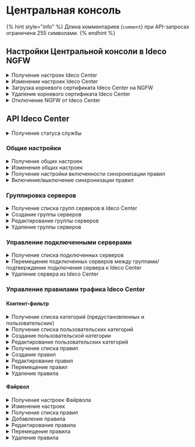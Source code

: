  # Центральная консоль

{% hint style="info" %}
Длина комментариев (`comment`) при API-запросах ограничена 255 символами.
{% endhint %}

## Настройки Центральной консоли в Ideco NGFW

<details>
<summary>Получение настроек Ideco Center</summary>

```
GET /central_console/settings
```

**Ответ на успешный запрос:**

```json5
{
    "cc_server": "string" | "null",
    "last_connect": "integer" | "null",
    "last_sync": "integer" | "null",
    "root_ca": "string" | "null"
}
```

* `cc_server` - доменное имя или IP-адрес центральной консоли;
* `last_connect` - timestamp последней успешной синхронизации данных;
* `last_sync` - timestamp;
* `root_ca` - корневой сертификат в формате PEM.

</details>

<details>
<summary>Изменение настроек Ideco Center</summary>

```
PATCH /central_console/settings
```

**Json-тело запроса:**

```json5
{
    "cc_server": "string" | "null"
}
```

* `cc_server` - доменное имя или IP-адрес центральной консоли.

</details>

<details>
<summary>Загрузка корневого сертификата Ideco Center на NGFW</summary>

```
POST /central_console/root_ca
```

В тело запроса поместите содержимое корневого сертификата, скачанного в Ideco Center. Для этого откройте сертификат в текстовом редакторе и скопируйте текст.

</details>

<details>
<summary>Удаление корневого сертификата Ideco Center</summary>

```
DELETE /central_console/root_ca
```

**Ответ на успешный запрос:** 200 OK

</details>

<details>
<summary>Отключение NGFW от Ideco Center</summary>

```
DELETE /central_console/settings
```

**Ответ на успешный запрос:** 200 OK

</details>

## API Ideco Center

<details>
<summary>Получение статуса службы</summary>

```
GET /servers/status
```

**Ответ на успешный запрос:**

```json5
{
    "name": "string",
    "status": "active" | "activating" | "deactivating" | "failed" | "inactive" | "reloading",
    "msg": [ "string" ]
}
```

* `name` - название службы;
* `status` - текущее состояние службы;
* `msg` - список строк, описывающих состояние службы.

</details>

### Общие настройки

<details>
<summary>Получение общих настроек</summary>

```
GET /servers/setting
```

**Ответ на успешный запрос:** 

```json5
{
    "domain": "string" | "null"
}
```

* `domain` - внешний адрес Ideco Center (IP-адрес или доменное имя).

</details>

<details>
<summary>Изменение общих настроек</summary>

```
PUT /servers/setting
```

**Json-тело запроса:**

```json5
{
    "domain": "string" | "null"
}
```

* `domain` - внешний адрес Ideco Center (IP-адрес или доменное имя).

**Ответ на успешный запрос:** 200 OK

</details>

<details>
<summary>Получение настройки включенности синхронизации правил</summary>

```
GET /servers/state
```

**Ответ на успешный запрос:**

```json5
{
    "enabled": "boolean"
}
```

* `enabled` - если `true`, то синхронизация правил включена, `false` - выключена.

</details>

<details>
<summary>Включение/выключение синхронизации правил</summary>

```
PUT /servers/state
```

**Json-тело запроса:**

```json5
{
    "enabled": "boolean"
}
```

* `enabled` - `true` для включения синхронизации правил, `false` для выключения.

**Ответ на успешный запрос:** 200 OK

</details>

### Группировка серверов

<details>
<summary>Получение списка групп серверов в Ideco Center</summary>

```
GET /servers/groups
```

**Пример ответа на успешный запрос:**

```json5
[
    {
        "comment": "",
        "name": "Группа 1",
        "parent_id": "f3ffde22-a562-4f43-ac04-c40fcec6a88c",
        "id": "e37ec0bb-fc27-406f-bd24-d0e89200561d"
    },
    {
        "comment": "",
        "name": "Корневая группа",
        "parent_id": null,
        "id": "f3ffde22-a562-4f43-ac04-c40fcec6a88c"
    },
    ...
]
```

* `id` - идентификатор группы;
* `comment` - комментарий, может быть пустым;
* `name` - название группы серверов;
* `parent_id` - идентификатор родительской группы серверов.

</details>

<details>
<summary>Создание группы серверов</summary>

```
POST /servers/groups
```

**Json-тело запроса:**

```json5
{
    "comment": "string",
    "name": "string",
    "parent_id": "string"
}
```

* `name` - название группы;
* `parent_id` - идентификатор родительской группы (если группа входит в Корневую группу, идентификатор Корневой группы);
* `comment` - комментарий, может быть пустым.

**Ответ на успешный запрос:**

```json5
{
    "id": "string"
}
```

* `id` - идентификатор созданной группы.

</details>

<details>
<summary>Редактирование группы серверов</summary>

```
PATCH /servers/groups/<id группы серверов>
```

**Json-тело запроса:**

```json5
{
    "comment": "string",
    "name": "string",
    "parent_id": "string"
}
```

* `name` - название группы;
* `parent_id` - идентификатор родительской группы (если группа входит в Корневую группу, идентификатор Корневой группы);
* `comment` - комментарий, может быть пустым.

**Ответ на успешный запрос:** 200 OK

</details>

<details>
<summary>Удаление группы серверов</summary>

```
DELETE /servers/groups/<id группы серверов>
```

**Ответ на успешный запрос:** 200 OK

</details>

### Управление подключенными серверами

<details>
<summary>Получение списка подключенных серверов</summary>

```
GET /servers/servers
```

**Ответ на успешный запрос:**

```json5
[
    {
        "id": "string",
        "parent_id": "string",
        "version": {
          "major": "integer",
          "minor": "integer",
          "build": "integer",
          "timestamp": "integer",
          "vendor": "Ideco",
          "product": "UTM",
          "kind": "FSTEK" | "VPP" | "STANDARD" | "BPF",
          "release_type": "release" | "beta" | "devel"
    },
        "cl_tunnel_addr": "string",
        "title": "string",
        "approved": "boolean",
        "last_sync": "integer" | "null",
        "last_connect": "integer",
        "utm_login_secret": "string",
        "comment": "string"
    },
    ...
]
```

* `id` - идентификатор сервера;
* `parent_id` - идентификатор группы, в которую входит сервер;
* `version` - версия сервера:
  * `major` - мажорный номер версии;
  * `minor` - минорный номер версии;
  * `build` - номер сборки;
  * `timestamp` - время выхода версии;
  * `vendor` - вендор ("Ideco");
  * `product` - код продукта;
  * `kind` - вид продукта;
  * `release_type` - тип релиза.
* `cl_tunnel_addr` - IPv6-адрес сервера внутри WireGuard-туннеля;
* `title` - название сервера;
* `approved` - флаг, означающий, подтверждено ли подключение сервера в Ideco Center;
* `last_sync` - timestamp последней успешной синхронизации данных;
* `last_connect` - timestamp последнего успешного подключения;
* `utm_login_secret` - секретное значение для отправки в URL авторизации Ideco Center в Ideco NGFW;
* `version_diff` - разница мажорных версий Ideco Center и NGFW. Если значение равно нулю - мажор одинаковый, больше нуля - версия Ideco Center выше, меньше нуля - версия NGFW выше.
* `comment` - комментарий, максимальная длина - 255 символов, может быть пустым.

</details>

<details>
<summary>Перемещение подключенных серверов между группами/подтверждение подключения сервера к Ideco Center</summary>

```
PATCH /servers/servers/<id сервера>
```

**Json-тело запроса:**

```json5
{
    "parent_id": "string",
    "approved": "boolean"
}
```

* `parent_id` - идентификатор группы, в которую входит сервер;
* `approved` - флаг, означающий, подтверждено ли подключение сервера в Ideco Center.

**Ответ на успешный запрос:** 200 OK

При добавлении нового сервера ему автоматически присваивается parent_id Корневой группы.

После подтверждения подключения сервера (установки approved=true) менять это свойство нельзя (для удаления сервера вызывается метод DELETE)

</details>

<details>
<summary>Удаление сервера из Ideco Center</summary>

```
DELETE /servers/servers/<id сервера>
```

**Ответ на успешный запрос:** 200 OK

</details>

### Управление правилами трафика Ideco Center

#### Контент-фильтр

<details>
<summary>Получение списка категорий (предустановленных и пользовательских)</summary>

```
GET /content-filter/categories
```

**Ответ на успешный запрос:**

```json5
[
    {
        "id": "string",
        "type": "string",
        "name": "string",
        "comment": "string"
    },
    ...
]
```

* `id` - номер категории в формате `users.id.1` или `extended.id.1`;
* `type` - тип категории:
  * `users` - пользовательские категории;
  * `extended` - расширенные категории (SkyDNS);
  * `files` - категории для файлов;
  * `special` - специальные предопределенные категории (Прямое обращение по IP, Все категоризированные запросы, Все некатегоризированные запросы, Все запросы).
  * `other` - остальные категории.
* `name` - имя категории;
* `comment` - описание категории.

</details>

<details>
<summary>Получение списка пользовательских категорий</summary>

```
GET /content-filter/users_categories
```

**Ответ на успешный запрос:**

```json5
[
    {
        "id": "string",
        "name": "string",
        "comment": "string",
        "urls": [ "string" ]
    },
    ...
]
```

* `id` - номер категории в формате `users.id.1`;
* `name` - название категории, не пустая строка;
* `comment` - комментарий, может быть пустым;
* `urls` - список адресов. Полный путь до страницы или только доменное имя, любое количество любых символов.

</details>

<details>

<summary>Создание пользовательской категории</summary>

```
POST /content-filter/users_categories
```

**Json-тело запроса:**

```json5
{
    "name": "string",
    "comment": "string",
    "urls": [ "string" ]
}
```

* `name` - название категории, не пустая строка;
* `comment` - комментарий, может быть пустым;
* `urls` - список адресов. Полный путь до страницы или только доменное имя, любое количество любых символов.

**Ответ на успешный запрос:**

```json5
{
    "id": "string"
}
```

</details>

<details>

<summary>Редактирование пользовательских категорий</summary>

```
PUT /content-filter/users_categories/<id категории>
```

**Json-тело запроса:**

```json5
{
    "name": "string",
    "comment": "string",
    "urls": [ "string" ]
}
```

* `name` - название категории, не пустая строка;
* `comment` - комментарий, может быть пустым;
* `urls` - список адресов. Полный путь до страницы или только доменное имя, любое количество любых символов.

**Ответ на успешный запрос:**

```json5
{
    "id": "string",
    "name": "string",
    "comment": "string",
    "urls": [ "string" ]
}
```

</details>

<details>
<summary>Получение списка правил</summary>

* `GET /content-filter/rules/before?groups=[UUID1,UUID2]` - начальные правила;
* `GET /content-filter/rules/after?groups=[UUID1,UUID2]` - конечные правила.
  * `UUID1` - идентификатор группы серверов в Центральной консоли (`id`).

**Ответ на успешный запрос:**

```json5
[
    {
        "id": "integer",
        "parent_id": "string",
        "name": "string",
        "comment": "string",
        "aliases": [ "string" ],
        "categories": [ "string" ],
        "http_methods": [ "string" ],
        "content_types": [ "string" ],
        "access": "allow" | "deny" | "bump" | "redirect",
        "redirect_url": "string" | "null",
        "enabled": "boolean",
        "timetable": [ "string" ]
    },
    ...
]
```

* `id` - идентификатор правила;
* `parent_id` - идентификатор группы серверов, к которой применяется правило;
* `name` - название правила, не пустая строка;
* `comment` - комментарий, максимальная длина - 255 символов, может быть пустым;
* `aliases` - список идентификаторов алиасов (поле Применяется для);
* `categories` - список идентификаторов категорий сайтов;
* `http_methods` - список методов HTTP. Доступен выбор из списка: GET, POST, PUT, DELETE, HEAD, OPTIONS, PATCH, TRACE, CONNECT;
* `content_types` -  список mime types;
* `access` - действие, которое необходимо выполнить в правиле, строка, может принимать три значения:
  * `allow` - разрешить данный запрос;
  * `deny` - запретить запрос и показать страницу блокировки;
  * `bump`- расшифровать запрос;
  * `redirect`: перенаправить запрос на `redirect_url`.
* `redirect_url` - адрес, на который перенаправляются запросы. `String` при `access` = `redirect` и `null` при остальных вариантах `access`;
* `enabled`: правило включено (true) или выключено (false);
* `timetable` - время действия.

</details>

<details>
<summary>Создание правил</summary>

* `POST /content-filter/rules/before?anchor_item_id=123&insert_after={true|false}` - создание начального правила;
* `POST /content-filter/rules/after?anchor_item_id=123&insert_after={true|false}` - создание конечного правила.

**Json-тело запроса:**

```json5
{
    "parent_id": "string",
    "name": "string",
    "comment": "string",
    "aliases": [ "string" ],
    "categories": [ "string" ],
    "http_methods": [ "string" ],
    "content_types": [ "string" ],
    "access": "allow" | "deny" | "bump" | "redirect",
    "redirect_url": "string" | "null",
    "enabled": "boolean",
    "timetable": [ "string" ]
}
```

* `parent_id` - идентификатор родительской группы;
* `name` - название правила, не может быть пустым;
* `comment` - комментарий, может быть пустым (максимальная длина - 255 символов);
* `aliases` - список идентификаторов алиасов (поле Применяется для);
* `categories` - список идентификаторов категорий;
* `http_methods` - список методов HTTP. Доступен выбор из списка: GET, POST, PUT, DELETE, HEAD, OPTIONS, PATCH, TRACE, CONNECT;
* `content_types` -  список mime types;
* `access` - действие, которое необходимо выполнить в правиле:
  * `allow` - разрешить запрос;
  * `deny` - запретить запрос и показать страницу блокировки;
  * `bump` - расшифровать запрос;
  * `redirect` - перенаправить запрос на `redirect_url`.
* `redirect_url` - адрес, на который перенаправляются запросы. `String` при `access` = `redirect` и `null` при остальных вариантах `access`;
* `enabled` - правило включено (true) или выключено (false);
* `timetable` - время действия.

**Ответ на успешный запрос:**

```json5
{
    "id": "integer"
}
```

* `id` - идентификатор созданного правила.

</details>

<details>
<summary>Редактирование правил</summary>

* `PATCH /content-filter/rules/before/<id правила>` - изменение начального правила;
* `PATCH /content-filter/rules/after/<id правила>` - изменение конечного правила.

**Json-тело запроса:**

```json5
{
    "name": "string",
    "comment": "string",
    "parent_id": "string",
    "aliases": [ "string" ],
    "categories": [ "string" ],
    "http_methods": [ "string" ],
    "content_types": [ "string" ],
    "access": "allow" | "deny" | "bump" | "redirect",
    "redirect_url": "string" | "null",
    "enabled": "boolean",
    "timetable": [ "string" ]
}
```

* `parent_id` - идентификатор родительской группы;
* `name` - название правила, не может быть пустым;
* `comment` - комментарий, может быть пустым (максимальная длина - 255 символов);
* `aliases` - список идентификаторов алиасов (поле Применяется для);
* `categories` - список идентификаторов категорий;
* `http_methods` - список методов HTTP. Доступен выбор из списка: GET, POST, PUT, DELETE, HEAD, OPTIONS, PATCH, TRACE, CONNECT;
* `content_types` -  список mime types;
* `access` - действие, которое необходимо выполнить в правиле:
  * `allow` - разрешить запрос;
  * `deny` - запретить запрос и показать страницу блокировки;
  * `bump` - расшифровать запрос;
  * `redirect` - перенаправить запрос на `redirect_url`.
* `redirect_url` - адрес, на который перенаправляются запросы. `String` при `access` = `redirect` и `null` при остальных вариантах `access`;
* `enabled` - правило включено (true) или выключено (false);
* `timetable` - время действия.

**Ответ на успешный запрос:** 200 OK

**Важно!** Чтобы переместить правило между группами серверов, измените его `parent_id`.

</details>

<details>
<summary>Перемещение правил</summary>

* `PATCH /content-filter/rules/before/move` - перемещение начального правила;
* `PATCH /content-filter/rules/after/move` - перемещение конечного правила.

**Json-тело запроса:**

```json5
{
    "params": {
      "id": "integer",
      "anchor_item_id": "integer",
      "insert_after": "boolean"
  }
}
```

* `id` - идентификатор перемещаемого правила;
* `anchor_item_id` - идентификатор правила, ниже или выше которого нужно поместить перемещаемое правило;
* `insert_after` - вставка до или после. Если `true`, то вставить правило сразу после указанного в `anchor_item_id`, если `false` - на месте указанного в `anchor_item_id`.

**Ответ на успешный запрос:** 200 OK

</details>

<details>
<summary>Удаление правила</summary>

* `DELETE /content-filter/rules/before/move` - перемещение начального правила;
* `DELETE /content-filter/rules/after/move` - перемещение конечного правила.

**Ответ на успешный запрос:** 200 OK

</details>

#### Файрвол

<details>
<summary>Получение настроек Файрвола</summary>

```
GET /firewall/state
```

**Ответ на успешный запрос:**

```json5
{
    "enabled": "boolean"
} 
```

* `enabled` - опция раздела **Файрвол**: `true` - включена, `false` - выключена.

</details>

<details>
<summary>Изменение настроек</summary>

```
PUT /firewall/state
```

**Json-тело запроса:**

```json5
{
    "enabled": "boolean"
}  
```

* `enabled` - `true` для включения, `false` для выключения.

**Ответ на успешный запрос:** 200 OK

</details>

<details>
<summary>Получение списка правил</summary>

* `GET /firewall/rules/forward/before?groups=[UUID1, UUID2]` - начальные правила раздела FORWARD;
* `GET /firewall/rules/forward/after?groups=[UUID1, UUID2]` - конечные правила раздела FORWARD;
* `GET /firewall/rules/input/before?groups=[UUID1, UUID2]` - начальные правила раздела INPUT;
* `GET /firewall/rules/input/after?groups=[UUID1, UUID2]` - конечные правила раздела INPUT.

**Ответ на успешный запрос:** 

```json5
{
    "id": "integer",
    "parent_id": "string",
    "enabled": "boolean",
    "protocol": "string",
    "source_addresses": [ "string" ],
    "source_addresses_negate": "boolean",
    "source_ports": [ "string" ],
    "incoming_interface": "string",
    "destination_addresses": [ "string" ],
    "destination_addresses_negate": "boolean",
    "destination_ports": [ "string" ],
    "outgoing_interface": "string",
    "hip_profiles": [ "string" ],
    "dpi_profile": "string",
    "dpi_enabled": "boolean",
    "ips_profile": "string",
    "ips_enabled": "boolean",
    "timetable": [ "string" ],
    "comment": "string",
    "action": "accept" | "drop"
}
```

* `id` - идентификатор правила.
* `parent_id` - идентификатор группы в Ideco Center, в которую входит сервер, или константа `f3ffde22-a562-4f43-ac04-c40fcec6a88c` (соответствует Корневой группе);
* `enabled` - если `true`, то правило включено, `false` - выключено;
* `protocol` - протокол;
* `source_addresses` - адрес источника;
* `source_addresses_negate` - инвертировать адрес источника;
* `source_ports` - порты источников, список идентификаторов алиасов;
* `incoming_interface` - зона источника;
* `destination_addresses` - адрес назначения;
* `destination_addresses_negate` - инвертировать адрес назначения;
* `destination_ports` - порты назначения;
* `outgoing_interface` - зона назначения;
* `hip_profiles` - HIP-профили;
* `dpi_profile` - строка в формате UUID, идентификатор профиля DPI. Не может быть пустой строкой, если `dpi_enabled` = `true`;
* `dpi_enabled` - если `true`, то обработка с помощью модуля **Контроль приложений** включена, `false` - выключена;
* `ips_profile` - строка в формате UUID, идентификатор профиля IPS. Не может быть пустой строкой, если `ips_enabled` = `true`;
* `ips_enabled` - если `true`, то обработка с помощью модуля **Предотвращение вторжений** включена, `false` - выключена;
* `timetable` - время действия;
* `comment` - комментарий, может быть пустым;
* `action` - действие:
  * `accept` - разрешить;
  * `drop` - запретить.

</details>

<details>
<summary>Добавление правила</summary>

* `POST /firewall/rules/forward/before?anchor_item_id=123&insert_after={true|false}` - начальное правило в раздел FORWARD;
* `POST /firewall/rules/forward/after?anchor_item_id=123&insert_after={true|false}` - конечное правило в раздел FORWARD;
* `POST /firewall/rules/input/before?anchor_item_id=123&insert_after={true|false}` - начальное правило в раздел INPUT;
* `POST /firewall/rules/input/after?anchor_item_id=123&insert_after={true|false}` - конечное правило в раздел INPUT.

  * `anchor_item_id` - идентификатор правила, ниже или выше которого нужно создать новое. Если отсутствует, то новое правило будет добавлено в конец таблицы;
  * `insert_after` - вставка до или после. Если значение `true` или отсутствует, то новое правило будет добавлено сразу после указанного в `anchor_item_id`. Если `false` - на месте указанного в `anchor_item_id`.

**Json-тело запроса:** 

```json5
{
    "parent_id": "string",
    "enabled": "boolean",
    "protocol": "string",
    "source_addresses": [ "string" ],
    "source_addresses_negate": "boolean",
    "source_ports": [ "string" ],
    "incoming_interface": "string",
    "destination_addresses": [ "string" ],
    "destination_addresses_negate": "boolean",
    "destination_ports": [ "string" ],
    "outgoing_interface": "string",
    "hip_profiles": [ "string" ],
    "dpi_profile": "string",
    "dpi_enabled": "boolean",
    "ips_profile": "string",
    "ips_enabled": "boolean",
    "timetable": [ "string" ],
    "comment": "string",
    "action": "accept" | "drop"
}
```

* `parent_id` - идентификатор группы в Ideco Center, в которую входит сервер, или константа `f3ffde22-a562-4f43-ac04-c40fcec6a88c` (соответствует Корневой группе);
* `enabled` - если `true`, то правило включено, `false` - выключено;
* `protocol` - протокол;
* `source_addresses` - адрес источника;
* `source_addresses_negate` - инвертировать адрес источника;
* `source_ports` - порты источников, список идентификаторов алиасов;
* `incoming_interface` - зона источника;
* `destination_addresses` - адрес назначения;
* `destination_addresses_negate` - инвертировать адрес назначения;
* `destination_ports` - порты назначения;
* `outgoing_interface` - зона назначения;
* `hip_profiles` - HIP-профили;
* `dpi_profile` - строка в формате UUID, идентификатор профиля DPI. Не может быть пустой строкой, если `dpi_enabled` = `true`;
* `dpi_enabled` - если `true`, то обработка с помощью модуля **Контроль приложений** включена, `false` - выключена;
* `ips_profile` - строка в формате UUID, идентификатор профиля IPS. Не может быть пустой строкой, если `ips_enabled` = `true`;
* `ips_enabled` - если `true`, то обработка с помощью модуля **Предотвращение вторжений** включена, `false` - выключена;
* `timetable` - время действия;
* `comment` - комментарий, может быть пустым;
* `action` - действие:
  * `accept` - разрешить;
  * `drop` - запретить.

**Ответ на успешный запрос:**

```json5
{
    "id": "integer"
}
```

* `id` - идентификатор созданного правила.

</details>

<details>
<summary>Редактирование правила</summary>

* `PUT /firewall/rules/forward/before/<id правила>` - раздел FORWARD, начальное правило;
* `PUT /firewall/rules/forward/after/<id правила>` - раздел FORWARD, конечное правило;
* `PUT /firewall/rules/input/before/<id правила>` - раздел INPUT, начальное правило;
* `PUT /firewall/rules/input/after/<id правила>` - раздел INPUT, конечное правило.

**Json-тело запроса:** 

```json5
{
    "parent_id": "string",
    "enabled": "boolean",
    "protocol": "string",
    "source_addresses": [ "string" ],
    "source_addresses_negate": "boolean",
    "source_ports": [ "string" ],
    "incoming_interface": "string",
    "destination_addresses": [ "string" ],
    "destination_addresses_negate": "boolean",
    "destination_ports": [ "string" ],
    "outgoing_interface": "string",
    "hip_profiles": [ "string" ],
    "dpi_profile": "string",
    "dpi_enabled": "boolean",
    "ips_profile": "string",
    "ips_enabled": "boolean",
    "timetable": [ "string" ],
    "comment": "string",
    "action": "accept" | "drop"
}
```

* `parent_id` - идентификатор группы в Ideco Center, в которую входит сервер, или константа `f3ffde22-a562-4f43-ac04-c40fcec6a88c` (соответствует Корневой группе);
* `enabled` - если `true`, то правило включено, `false` - выключено;
* `protocol` - протокол;
* `source_addresses` - адрес источника;
* `source_addresses_negate` - инвертировать адрес источника;
* `source_ports` - порты источников, список идентификаторов алиасов;
* `incoming_interface` - зона источника;
* `destination_addresses` - адрес назначения;
* `destination_addresses_negate` - инвертировать адрес назначения;
* `destination_ports` - порты назначения;
* `outgoing_interface` - зона назначения;
* `hip_profiles` - HIP-профили;
* `dpi_profile` - строка в формате UUID, идентификатор профиля DPI. Не может быть пустой строкой, если `dpi_enabled` = `true`;
* `dpi_enabled` - если `true`, то обработка с помощью модуля **Контроль приложений** включена, `false` - выключена;
* `ips_profile` - строка в формате UUID, идентификатор профиля IPS. Не может быть пустой строкой, если `ips_enabled` = `true`;
* `ips_enabled` - если `true`, то обработка с помощью модуля **Предотвращение вторжений** включена, `false` - выключена;
* `timetable` - время действия;
* `comment` - комментарий, может быть пустым;
* `action` - действие:
  * `accept` - разрешить;
  * `drop` - запретить.

**Ответ на успешный запрос:** 200 OK

**Важно!** Чтобы переместить правило между группами серверов, измените его `parent_id`.

</details>

<details>
<summary>Перемещение правила</summary>

* `PATCH /firewall/rules/forward/before/move` - раздел FORWARD, начальное правило;
* `PATCH /firewall/rules/forward/after/move` - раздел FORWARD, конечное правило;
* `PATCH /firewall/rules/input/before/move` - раздел INPUT, начальное правило;
* `PATCH /firewall/rules/input/after/move` - раздел INPUT, конечное правило.

**Json-тело запроса:**

```json5
{
    "params": {
      "id": "integer",
      "anchor_item_id": "integer",
      "insert_after": "boolean"
  }
}
```

* `id` - идентификатор перемещаемого правила;
* `anchor_item_id` - идентификатор правила, ниже или выше которого нужно поместить перемещаемое правило;
* `insert_after` - вставка до или после. Если `true`, то вставить правило сразу после указанного в `anchor_item_id`, если `false` - на месте указанного в `anchor_item_id`.

**Ответ на успешный запрос:** 200 OK

</details>

<details>
<summary>Удаление правила</summary>

* `DELETE /firewall/rules/forward/before/<id правила>` - раздел FORWARD, начальное правило;
* `DELETE /firewall/rules/forward/after/<id правила>` - раздел FORWARD, конечное правило;
* `DELETE /firewall/rules/input/before/<id правила>` - раздел INPUT, начальное правило;
* `DELETE /firewall/rules/input/after/<id правила>` - раздел INPUT, конечное правило.

**Ответ на успешный запрос:** 200 OK

</details>